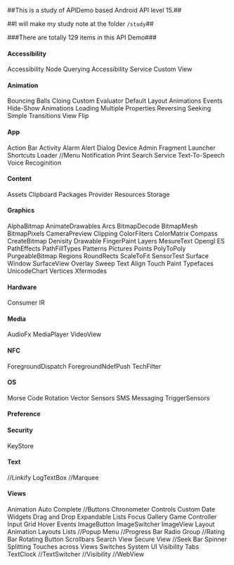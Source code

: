 ##This is a study of APIDemo based Android API level 15.##

##I will make my study note at the folder `/study`##

###There are totally 129 items in this API Demo###

<h4>Accessibility</h4>
     Accessibility Node Querying
     Accessibility Service
     Custom View
<h4>Animation</h4>
     Bouncing Balls
     Cloing
     Custom Evaluator
     Default Layout Animations
     Events
     Hide-Show Animations
     Loading     
     Multiple Properties
     Reversing
     Seeking
     Simple Transitions
     View Flip
<h4>App</h4>
     Action Bar
     Activity
     Alarm
     Alert Dialog
     Device Admin
     Fragment
     Launcher Shortcuts
     Loader
     //Menu
     Notification
     Print
     Search
     Service
     Text-To-Speech
     Voice Recoginition
<h4>Content</h4>
     Assets
     Clipboard
     Packages
     Provider
     Resources
     Storage
<h4>Graphics</h4>
     AlphaBitmap
     AnimateDrawables
     Arcs
     BitmapDecode
     BitmapMesh
     BitmapPixels
     CameraPreview
     Clipping
     ColorFilters
     ColorMatrix
     Compass
     CreateBitmap
     Denisity
     Drawable
     FingerPaint
     Layers
     MesureText
     Opengl ES
     PathEffects
     PathFillTypes
     Patterns
     Pictures
     Points
     PolyToPoly
     PurgeableBitmap
     Regions
     RoundRects
     ScaleToFit
     SensorTest
     Surface Window
     SurfaceView Overlay
     Sweep
     Text Align
     Touch Paint
     Typefaces
     UnicodeChart
     Vertices
     Xfermodes
<h4>Hardware</h4>
     Consumer IR
<h4>Media</h4>
     AudioFx
     MediaPlayer
     VideoView
<h4>NFC</h4>
     ForegroundDispatch
     ForegroundNdefPush
     TechFilter
<h4>OS</h4>
     Morse Code
     Rotation Vector
     Sensors
     SMS Messaging
     TriggerSensors
<h4>Preference</h4>
<h4>Security</h4>
     KeyStore
<h4>Text</h4>
     //Linkify
     LogTextBox
     //Marquee
<h4>Views</h4>
     Animation
     Auto Complete
     //Buttons
     Chronometer
     Controls
     Custom
     Date Widgets
     Drag and Drop
     Expandable Lists
     Focus
     Gallery
     Game Controller Input
     Grid
     Hover Events
     ImageButton
     ImageSwitcher
     ImageView
     Layout Animation
     Layouts
     Lists
     //Popup Menu
     //Progress Bar
     Radio Group
     //Rating Bar
     Rotating Button
     Scrollbars
     Search View
     Secure View
     //Seek Bar
     Spinner
     Splitting Touches across Views
     Switches
     System UI Visibility
     Tabs
     TextClock     
     //TextSwitcher
     //Visibility
     //WebView
